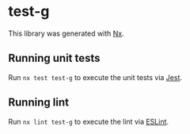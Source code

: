 # test-g

This library was generated with [Nx](https://nx.dev).

## Running unit tests

Run `nx test test-g` to execute the unit tests via [Jest](https://jestjs.io).

## Running lint

Run `nx lint test-g` to execute the lint via [ESLint](https://eslint.org/).
